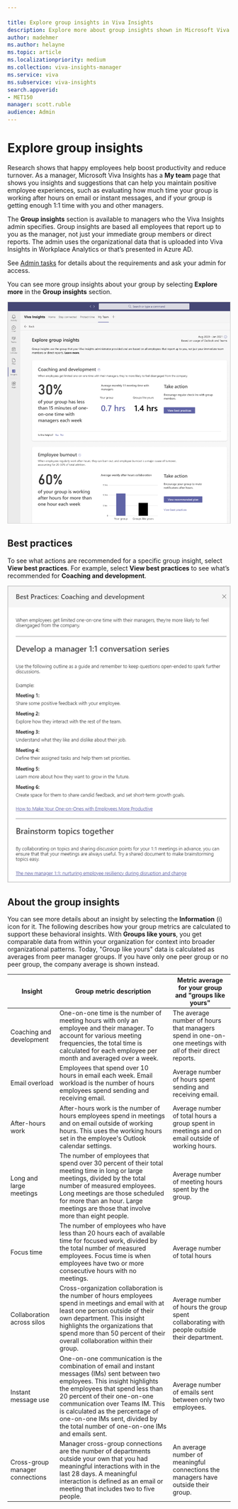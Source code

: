 ```yaml
---

title: Explore group insights in Viva Insights
description: Explore more about group insights shown in Microsoft Viva Insights
author: madehmer
ms.author: helayne
ms.topic: article
ms.localizationpriority: medium 
ms.collection: viva-insights-manager 
ms.service: viva 
ms.subservice: viva-insights 
search.appverid: 
- MET150 
manager: scott.ruble
audience: Admin
---
```


# Explore group insights

Research shows that happy employees help boost productivity and reduce turnover. As a manager, Microsoft Viva Insights has a **My team** page that shows you insights and suggestions that can help you maintain positive employee experiences, such as evaluating how much time your group is working after hours on email or instant messages, and if your group is getting enough 1:1 time with you and other managers.

The **Group insights** section is available to managers who the Viva Insights admin specifies. Group insights are based all employees that report up to you as the manager, not just your immediate group members or direct reports. The admin uses the organizational data that is uploaded into Viva Insights in Workplace Analytics or that’s presented in Azure AD.

See [Admin tasks](../setup/ml-insights-setup.md) for details about the requirements and ask your admin for access.

You can see more group insights about your group by selecting **Explore more** in the **Group insights** section.

![Group insights in My team](../images/wpa/use/myteam-explore.png)

## Best practices

To see what actions are recommended for a specific group insight, select **View best practices**. For example, select **View best practices** to see what’s recommended for **Coaching and development**.

![Best practices for coaching and development](../images/wpa/use/myteam-bp.png)

## About the group insights

You can see more details about an insight by selecting the **Information** (i) icon for it. The following describes how your group metrics are calculated to support these behavioral insights. With **Groups like yours**, you get comparable data from within your organization for context into broader organizational patterns. Today, "Group like yours" data is calculated as averages from peer manager groups. If you have only one peer group or no peer group, the company average is shown instead.

|Insight |Group metric description |Metric average for your group and "groups like yours" |
|--------------------------|-------------------|-----------------|
|Coaching and development |One-on-one time is the number of meeting hours with only an employee and their manager. To account for various meeting frequencies, the total time is calculated for each employee per month and averaged over a week. |The average number of hours that managers spend in one-on-one meetings with *all* of their direct reports. |
|Email overload |Employees that spend over 10 hours in email each week. Email workload is the number of hours employees spend sending and receiving email. |Average number of hours spent sending and receiving email. |
|After-hours work |After-hours work is the number of hours employees spend in meetings and on email outside of working hours. This uses the working hours set in the employee's Outlook calendar settings. |Average number of total hours a group spent in meetings and on email outside of working hours. |
|Long and large meetings |The number of employees that spend over 30 percent of their total meeting time in long or large meetings, divided by the total number of measured employees. Long meetings are those scheduled for more than an hour. Large meetings are those that involve more than eight people. |Average number of meeting hours spent by the group. |
|Focus time |The number of employees who have less than 20 hours each of available time for focused work, divided by the total number of measured employees. Focus time is when employees have two or more consecutive hours with no meetings. |Average number of total hours |
|Collaboration across silos |Cross-organization collaboration is the number of hours employees spend in meetings and email with at least one person outside of their own department. This insight highlights the organizations that spend more than 50 percent of their overall collaboration within their group. |Average number of hours the group spent collaborating with people outside their department. |
|Instant message use |One-on-one communication is the combination of email and instant messages (IMs) sent between two employees. This insight highlights the employees that spend less than 20 percent of their one-on-one communication over Teams IM. This is calculated as the percentage of one-on-one IMs sent, divided by the total number of one-on-one IMs and emails sent. |Average number of emails sent between only two employees. |
|Cross-group manager connections |Manager cross-group connections are the number of departments outside your own that you had meaningful interactions with in the last 28 days. A meaningful interaction is defined as an email or meeting that includes two to five people. |An average number of meaningful connections the managers have outside their group. |
